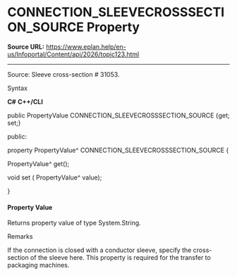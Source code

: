 # CONNECTION_SLEEVECROSSSECTION_SOURCE Property

**Source URL:** https://www.eplan.help/en-us/Infoportal/Content/api/2026/topic123.html

---

Source: Sleeve cross-section # 31053.

Syntax

**C#**
**C++/CLI**


public PropertyValue CONNECTION_SLEEVECROSSSECTION_SOURCE {get; set;}

public:

property PropertyValue^ CONNECTION_SLEEVECROSSSECTION_SOURCE {

   PropertyValue^ get();

   void set (    PropertyValue^ value);

}


#### Property Value

Returns property value of type System.String.

Remarks

If the connection is closed with a conductor sleeve, specify the cross-section of the sleeve here. This property is required for the transfer to packaging machines.
